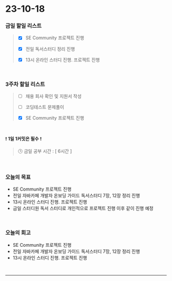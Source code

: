 # 23-10-18
### 금일 할일 리스트
> - [x]  SE Community 프로젝트 진행
>
> - [x]  전일 독서스터디 정리 진행
>
> - [x]  13시 온라인 스터디 진행. 프로젝트 진행



<br/>

### 3주차 할일 리스트  
> - [ ]  채용 회사 확인 및 지원서 작성
>
> - [ ]  코딩테스트 문제풀이
>
> - [x]  SE Community 프로젝트 진행

<br/>

❗ **1일 1커밋은 필수** ❗
> 🕒 금일 공부 시간 : [ 6시간 ]
  
<br/>

### 오늘의 목표
- SE Community 프로젝트 진행
- 전일 자바카페 개발자 온보딩 가이드 독서스터디 7장, 12장 정리 진행
- 13시 온라인 스터디 진행. 프로젝트 진행
- 금일 스터디원 독서 스터디로 개인적으로 프로젝트 진행 이후 같이 진행 예정

<br>

### 오늘의 회고
- SE Community 프로젝트 진행
- 전일 자바카페 개발자 온보딩 가이드 독서스터디 7장, 12장 정리 진행
- 13시 온라인 스터디 진행. 프로젝트 진행


<br/>

------------  
